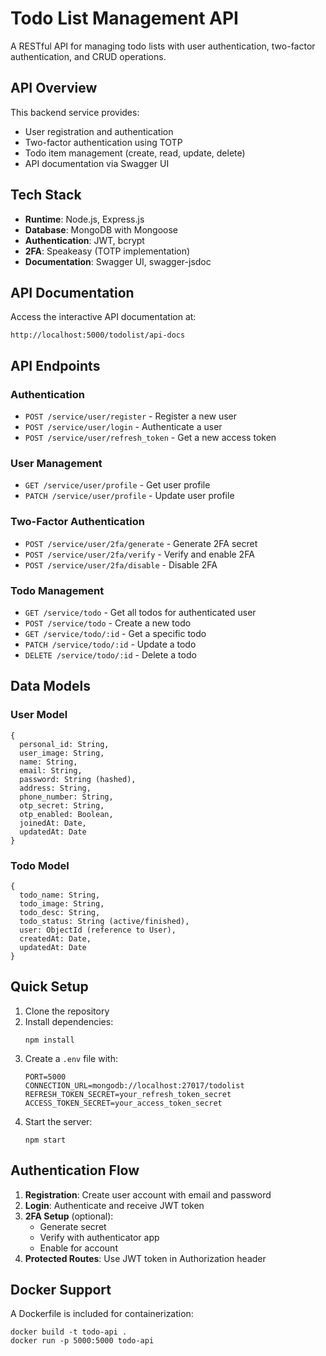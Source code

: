 # Todo List Management API

A RESTful API for managing todo lists with user authentication, two-factor authentication, and CRUD operations.

## API Overview

This backend service provides:
- User registration and authentication
- Two-factor authentication using TOTP
- Todo item management (create, read, update, delete)
- API documentation via Swagger UI

## Tech Stack

- **Runtime**: Node.js, Express.js
- **Database**: MongoDB with Mongoose
- **Authentication**: JWT, bcrypt
- **2FA**: Speakeasy (TOTP implementation)
- **Documentation**: Swagger UI, swagger-jsdoc

## API Documentation

Access the interactive API documentation at:
```
http://localhost:5000/todolist/api-docs
```

## API Endpoints

### Authentication

- `POST /service/user/register` - Register a new user
- `POST /service/user/login` - Authenticate a user
- `POST /service/user/refresh_token` - Get a new access token

### User Management

- `GET /service/user/profile` - Get user profile
- `PATCH /service/user/profile` - Update user profile

### Two-Factor Authentication

- `POST /service/user/2fa/generate` - Generate 2FA secret
- `POST /service/user/2fa/verify` - Verify and enable 2FA
- `POST /service/user/2fa/disable` - Disable 2FA

### Todo Management

- `GET /service/todo` - Get all todos for authenticated user
- `POST /service/todo` - Create a new todo
- `GET /service/todo/:id` - Get a specific todo
- `PATCH /service/todo/:id` - Update a todo
- `DELETE /service/todo/:id` - Delete a todo

## Data Models

### User Model

```
{
  personal_id: String,
  user_image: String,
  name: String,
  email: String,
  password: String (hashed),
  address: String,
  phone_number: String,
  otp_secret: String,
  otp_enabled: Boolean,
  joinedAt: Date,
  updatedAt: Date
}
```

### Todo Model

```
{
  todo_name: String,
  todo_image: String,
  todo_desc: String,
  todo_status: String (active/finished),
  user: ObjectId (reference to User),
  createdAt: Date,
  updatedAt: Date
}
```

## Quick Setup

1. Clone the repository
2. Install dependencies:
   ```
   npm install
   ```
3. Create a `.env` file with:
   ```
   PORT=5000
   CONNECTION_URL=mongodb://localhost:27017/todolist
   REFRESH_TOKEN_SECRET=your_refresh_token_secret
   ACCESS_TOKEN_SECRET=your_access_token_secret
   ```
4. Start the server:
   ```
   npm start
   ```

## Authentication Flow

1. **Registration**: Create user account with email and password
2. **Login**: Authenticate and receive JWT token
3. **2FA Setup** (optional):
   - Generate secret
   - Verify with authenticator app
   - Enable for account
4. **Protected Routes**: Use JWT token in Authorization header

## Docker Support

A Dockerfile is included for containerization:

```
docker build -t todo-api .
docker run -p 5000:5000 todo-api
```
